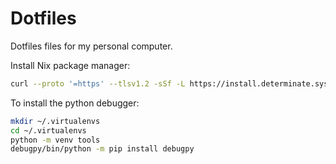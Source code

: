 # Dotfiles

Dotfiles files for my personal computer.

Install Nix package manager:

```sh
curl --proto '=https' --tlsv1.2 -sSf -L https://install.determinate.systems/nix | sh -s -- install
```

To install the python debugger:

```sh
mkdir ~/.virtualenvs
cd ~/.virtualenvs
python -m venv tools
debugpy/bin/python -m pip install debugpy
```
